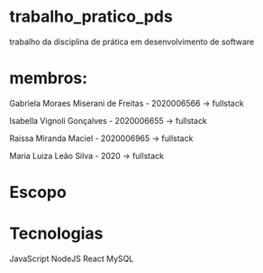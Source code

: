 # trabalho_pratico_pds
trabalho da disciplina de prática em desenvolvimento de software 

# membros:
Gabriela Moraes Miserani de Freitas - 2020006566 -> fullstack

Isabella Vignoli Gonçalves - 2020006655 -> fullstack

Raissa Miranda Maciel - 2020006965 -> fullstack

Maria Luiza Leão Silva - 2020 -> fullstack

# Escopo

# Tecnologias
JavaScript
NodeJS
React
MySQL
